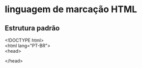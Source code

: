 # linguagem de marcação HTML
## Estrutura padrão
<span><span><</span>!DOCTYPE html</span><span>></span><br>
<span><span><</span>html lang="PT-BR"</span><span>></span><br>
<span><span><</span>head</span><span>></span>
  
<span><span><</span>/head</span><span>></span>
